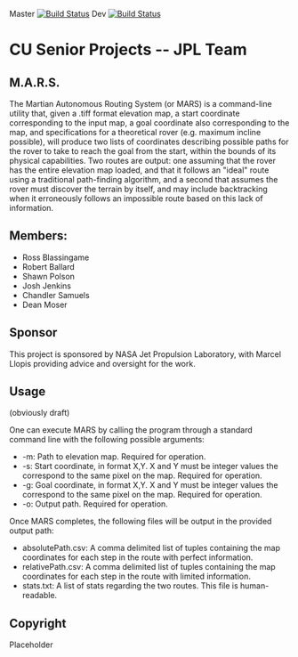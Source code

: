 Master [![Build Status](https://travis-ci.org/RossBlassingame/JPL-CUSeniorProjects.svg?branch=master)](https://travis-ci.org/RossBlassingame/JPL-CUSeniorProjects)
Dev [![Build Status](https://travis-ci.org/RossBlassingame/JPL-CUSeniorProjects.svg?branch=dev)](https://travis-ci.org/RossBlassingame/JPL-CUSeniorProjects)

# CU Senior Projects -- JPL Team

## M.A.R.S.
The Martian Autonomous Routing System (or MARS) is a command-line utility that, given a .tiff format elevation map, a start coordinate corresponding to the input map, a goal coordinate also corresponding to the map, and specifications for a theoretical rover (e.g. maximum incline possible), will produce two lists of coordinates describing possible paths for the rover to take to reach the goal from the start, within the bounds of its physical capabilities. Two routes are output: one assuming that the rover has the entire elevation map loaded, and that it follows an "ideal" route using a traditional path-finding algorithm, and a second that assumes the rover must discover the terrain by itself, and may include backtracking when it erroneously follows an impossible route based on this lack of information.

## Members:
 - Ross Blassingame
 - Robert Ballard
 - Shawn Polson
 - Josh Jenkins
 - Chandler Samuels
 - Dean Moser
 
## Sponsor
This project is sponsored by NASA Jet Propulsion Laboratory, with Marcel Llopis providing advice and oversight for the work.

## Usage
(obviously draft)

One can execute MARS by calling the program through a standard command line with the following possible arguments:

 - -m: Path to elevation map. Required for operation.
 - -s: Start coordinate, in format X,Y. X and Y must be integer values the correspond to the same pixel on the map. Required for operation.
 - -g: Goal coordinate, in format X,Y. X and Y must be integer values the correspond to the same pixel on the map. Required for operation.
 - -o: Output path. Required for operation.

Once MARS completes, the following files will be output in the provided output path:

 - absolutePath.csv: A comma delimited list of tuples containing the map coordinates for each step in the route with perfect information.
 - relativePath.csv: A comma delimited list of tuples containing the map coordinates for each step in the route with limited information.
 - stats.txt: A list of stats regarding the two routes. This file is human-readable.

## Copyright
Placeholder
